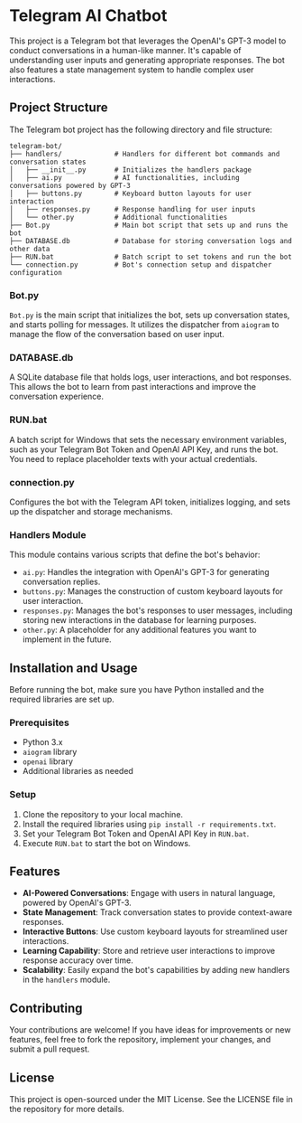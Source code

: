 # Telegram AI Chatbot

This project is a Telegram bot that leverages the OpenAI's GPT-3 model to conduct conversations in a human-like manner. It's capable of understanding user inputs and generating appropriate responses. The bot also features a state management system to handle complex user interactions.

## Project Structure

The Telegram bot project has the following directory and file structure:

```plaintext
telegram-bot/
├── handlers/             # Handlers for different bot commands and conversation states
│   ├── __init__.py       # Initializes the handlers package
│   ├── ai.py             # AI functionalities, including conversations powered by GPT-3
│   ├── buttons.py        # Keyboard button layouts for user interaction
│   ├── responses.py      # Response handling for user inputs
│   └── other.py          # Additional functionalities
├── Bot.py                # Main bot script that sets up and runs the bot
├── DATABASE.db           # Database for storing conversation logs and other data
├── RUN.bat               # Batch script to set tokens and run the bot
└── connection.py         # Bot's connection setup and dispatcher configuration
```

### Bot.py

`Bot.py` is the main script that initializes the bot, sets up conversation states, and starts polling for messages. It utilizes the dispatcher from `aiogram` to manage the flow of the conversation based on user input.

### DATABASE.db

A SQLite database file that holds logs, user interactions, and bot responses. This allows the bot to learn from past interactions and improve the conversation experience.

### RUN.bat

A batch script for Windows that sets the necessary environment variables, such as your Telegram Bot Token and OpenAI API Key, and runs the bot. You need to replace placeholder texts with your actual credentials.

### connection.py

Configures the bot with the Telegram API token, initializes logging, and sets up the dispatcher and storage mechanisms.

### Handlers Module

This module contains various scripts that define the bot's behavior:

- `ai.py`: Handles the integration with OpenAI's GPT-3 for generating conversation replies.
- `buttons.py`: Manages the construction of custom keyboard layouts for user interaction.
- `responses.py`: Manages the bot's responses to user messages, including storing new interactions in the database for learning purposes.
- `other.py`: A placeholder for any additional features you want to implement in the future.

## Installation and Usage

Before running the bot, make sure you have Python installed and the required libraries are set up.

### Prerequisites

- Python 3.x
- `aiogram` library
- `openai` library
- Additional libraries as needed

### Setup

1. Clone the repository to your local machine.
2. Install the required libraries using `pip install -r requirements.txt`.
3. Set your Telegram Bot Token and OpenAI API Key in `RUN.bat`.
4. Execute `RUN.bat` to start the bot on Windows.

## Features

- **AI-Powered Conversations**: Engage with users in natural language, powered by OpenAI's GPT-3.
- **State Management**: Track conversation states to provide context-aware responses.
- **Interactive Buttons**: Use custom keyboard layouts for streamlined user interactions.
- **Learning Capability**: Store and retrieve user interactions to improve response accuracy over time.
- **Scalability**: Easily expand the bot's capabilities by adding new handlers in the `handlers` module.

## Contributing

Your contributions are welcome! If you have ideas for improvements or new features, feel free to fork the repository, implement your changes, and submit a pull request.

## License

This project is open-sourced under the MIT License. See the LICENSE file in the repository for more details.
